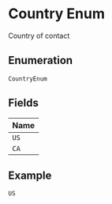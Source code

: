 
# Country Enum

Country of contact

## Enumeration

`CountryEnum`

## Fields

| Name |
|  --- |
| `US` |
| `CA` |

## Example

```
US
```

